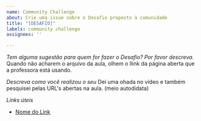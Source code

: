 ```yaml
---
name: Community Challenge
about: Crie uma issue sobre o Desafio proposto à comunidade
title: "[DESAFIO]"
labels: community challenge
assignees: ''

---
```


*Tem alguma sugestão para quem for fazer o Desafio? Por favor descreva.*
Quando não acharem o arquivo da aula, olhem o llink da página aberta que a professora está usando.

*Descreva como você realizou o seu*
Dei uma ohada no vídeo e também pesquisei pelas URL's abertas na aula. (meio autodidata)

*Links úteis*
- [Nome do Link](URL)
